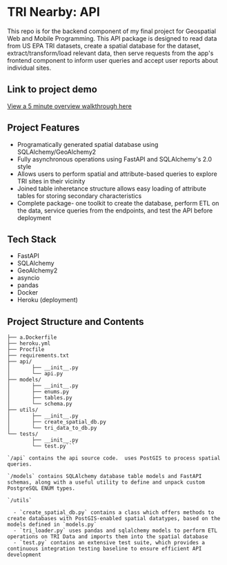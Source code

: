 <h1>TRI Nearby:  API</h1>
This repo is for the backend component of my final project for Geospatial Web and Mobile Programming.  This API package is designed to read data from US EPA TRI datasets, create a spatial database for the dataset, extract/transform/load relevant data, then serve requests from the app's frontend component to inform user queries and accept user reports about individual sites.

<h2>Link to project demo</h2>

[View a 5 minute overview walkthrough here](https://youtu.be/jYbpUzD-KjI)

<h2>Project Features</h2>

* Programatically generated spatial database using SQLAlchemy/GeoAlchemy2
* Fully asynchronous operations using FastAPI and SQLAlchemy's 2.0 style
* Allows users to perform spatial and attribute-based queries to explore TRI sites in their vicinity
* Joined table inheretance structure allows easy loading of attribute tables for storing secondary characteristics
* Complete package- one toolkit to create the database, perform ETL on the data, service queries from the endpoints, and test the API before deployment

<h2>Tech Stack</h2>

* FastAPI
* SQLAlchemy
* GeoAlchemy2
* asyncio
* pandas
* Docker
* Heroku (deployment)

<h2>Project Structure and Contents</h2>

```tri_nearby/
├── a.Dockerfile
├── heroku.yml
├── Procfile
├── requirements.txt
├── api/
│       ├── __init__.py
│       └── api.py
├── models/
│       ├── __init__.py
│       ├── enums.py
│       ├── tables.py
│       └── schema.py
├── utils/
│       ├── __init__.py
│       ├── create_spatial_db.py
│       └── tri_data_to_db.py
└── tests/
        ├── __init__.py
        └── test.py```

`/api` contains the api source code.  uses PostGIS to process spatial queries.

`/models` contains SQLAlchemy database table models and FastAPI schemas, along with a useful utility to define and unpack custom PostgreSQL ENUM types.

`/utils`

  - `create_spatial_db.py` contains a class which offers methods to create databases with PostGIS-enabled spatial datatypes, based on the models defined in `models.py`
  - `tri_loader.py` uses pandas and sqlalchemy models to perform ETL operations on TRI Data and imports them into the spatial database
  - `test.py` contains an extensive test suite, which provides a continuous integration testing baseline to ensure efficient API development
